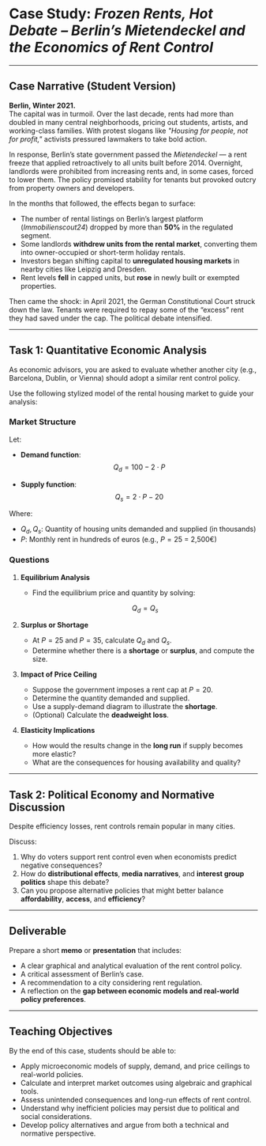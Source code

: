# Case Study: *Frozen Rents, Hot Debate – Berlin’s Mietendeckel and the Economics of Rent Control*

<!--
## Case Synopsis (Instructor Version)

In February 2020, the Berlin Senate implemented one of the most ambitious rent control policies in Europe, known as the *Mietendeckel* (rent cap). The law froze rents at mid-2019 levels, restricted rent increases, and penalized landlords who charged above government-mandated thresholds. This policy was a response to rising rents and growing public discontent, especially among younger, lower-income tenants. However, critics warned that the rent cap would reduce housing supply, discourage investment, and create inefficiencies.

A year later, preliminary data began to emerge: the number of rental listings in the regulated segment dropped sharply, new construction slowed, and landlords began shifting properties into owner-occupation or the unregulated segment. At the same time, tenants in capped apartments reported tangible savings. In 2021, Germany’s Constitutional Court overturned the law, declaring that Berlin had overstepped its legislative authority — but the political and economic debate continues.

Students are placed in the role of economic advisors tasked with analyzing the policy’s effects and advising another European city considering similar regulation. They must assess both theoretical and empirical outcomes and reflect on the persistence of such policies despite their well-known downsides in economic models.
-->


---

## Case Narrative (Student Version)

**Berlin, Winter 2021.**  
The capital was in turmoil. Over the last decade, rents had more than doubled in many central neighborhoods, pricing out students, artists, and working-class families. With protest slogans like *"Housing for people, not for profit,"* activists pressured lawmakers to take bold action.

In response, Berlin’s state government passed the *Mietendeckel* — a rent freeze that applied retroactively to all units built before 2014. Overnight, landlords were prohibited from increasing rents and, in some cases, forced to lower them. The policy promised stability for tenants but provoked outcry from property owners and developers.

In the months that followed, the effects began to surface:

- The number of rental listings on Berlin’s largest platform (*Immobilienscout24*) dropped by more than **50%** in the regulated segment.
- Some landlords **withdrew units from the rental market**, converting them into owner-occupied or short-term holiday rentals.
- Investors began shifting capital to **unregulated housing markets** in nearby cities like Leipzig and Dresden.
- Rent levels **fell** in capped units, but **rose** in newly built or exempted properties.

Then came the shock: in April 2021, the German Constitutional Court struck down the law. Tenants were required to repay some of the “excess” rent they had saved under the cap. The political debate intensified.

---

## Task 1: Quantitative Economic Analysis

As economic advisors, you are asked to evaluate whether another city (e.g., Barcelona, Dublin, or Vienna) should adopt a similar rent control policy.

Use the following stylized model of the rental housing market to guide your analysis:

### Market Structure

Let:

- **Demand function**:
  $$ Q_d = 100 - 2 \cdot P $$

- **Supply function**:
  $$ Q_s = 2 \cdot P - 20 $$

Where:
- $Q_d, Q_s$: Quantity of housing units demanded and supplied (in thousands)
- $P$: Monthly rent in hundreds of euros (e.g., $P = 25$ = 2,500€)

### Questions

1. **Equilibrium Analysis**
   - Find the equilibrium price and quantity by solving:

        $$
        Q_d = Q_s
        $$

2. **Surplus or Shortage**
   - At $P = 25$ and $P = 35$, calculate $Q_d$ and $Q_s$.
   - Determine whether there is a **shortage** or **surplus**, and compute the size.

3. **Impact of Price Ceiling**
   - Suppose the government imposes a rent cap at $P = 20$.
   - Determine the quantity demanded and supplied.
   - Use a supply-demand diagram to illustrate the **shortage**.
   - (Optional) Calculate the **deadweight loss**.

4. **Elasticity Implications**
   - How would the results change in the **long run** if supply becomes more elastic?
   - What are the consequences for housing availability and quality?

---

## Task 2: Political Economy and Normative Discussion

Despite efficiency losses, rent controls remain popular in many cities.

Discuss:

1. Why do voters support rent control even when economists predict negative consequences?
2. How do **distributional effects**, **media narratives**, and **interest group politics** shape this debate?
3. Can you propose alternative policies that might better balance **affordability**, **access**, and **efficiency**?

---

## Deliverable

Prepare a short **memo** or **presentation** that includes:

- A clear graphical and analytical evaluation of the rent control policy.
- A critical assessment of Berlin’s case.
- A recommendation to a city considering rent regulation.
- A reflection on the **gap between economic models and real-world policy preferences**.

---

## Teaching Objectives

By the end of this case, students should be able to:

- Apply microeconomic models of supply, demand, and price ceilings to real-world policies.
- Calculate and interpret market outcomes using algebraic and graphical tools.
- Assess unintended consequences and long-run effects of rent control.
- Understand why inefficient policies may persist due to political and social considerations.
- Develop policy alternatives and argue from both a technical and normative perspective.
